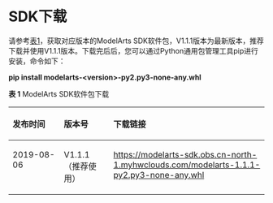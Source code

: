# SDK下载<a name="modelarts_04_0004"></a>

请参考[表1](#table34941433123311)，获取对应版本的ModelArts SDK软件包，V1.1.1版本为最新版本，推荐下载并使用V1.1.1版本。下载完后后，您可以通过Python通用包管理工具pip进行安装，命令如下：

**pip install modelarts-<version\>-py2.py3-none-any.whl**

**表 1**  ModelArts SDK软件包下载

<a name="table34941433123311"></a>
<table><thead align="left"><tr id="row1349583363314"><th class="cellrowborder" valign="top" width="20.06%" id="mcps1.2.4.1.1"><p id="p759152311340"><a name="p759152311340"></a><a name="p759152311340"></a>发布时间</p>
</th>
<th class="cellrowborder" valign="top" width="19.35%" id="mcps1.2.4.1.2"><p id="p64952033103315"><a name="p64952033103315"></a><a name="p64952033103315"></a>版本号</p>
</th>
<th class="cellrowborder" valign="top" width="60.589999999999996%" id="mcps1.2.4.1.3"><p id="p049523312337"><a name="p049523312337"></a><a name="p049523312337"></a>下载链接</p>
</th>
</tr>
</thead>
<tbody><tr id="row41841931929"><td class="cellrowborder" valign="top" width="20.06%" headers="mcps1.2.4.1.1 "><p id="p1018503224"><a name="p1018503224"></a><a name="p1018503224"></a>2019-08-06</p>
</td>
<td class="cellrowborder" valign="top" width="19.35%" headers="mcps1.2.4.1.2 "><p id="p1818515313219"><a name="p1818515313219"></a><a name="p1818515313219"></a>V1.1.1（推荐使用）</p>
</td>
<td class="cellrowborder" valign="top" width="60.589999999999996%" headers="mcps1.2.4.1.3 "><p id="p19179194017512"><a name="p19179194017512"></a><a name="p19179194017512"></a><a href="https://modelarts-sdk.obs.cn-north-1.myhwclouds.com/modelarts-1.1.1-py2.py3-none-any.whl" target="_blank" rel="noopener noreferrer">https://modelarts-sdk.obs.cn-north-1.myhwclouds.com/modelarts-1.1.1-py2.py3-none-any.whl</a></p>
</td>
</tr>
</tbody>
</table>

